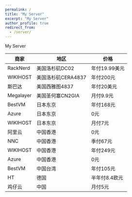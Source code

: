 ```yaml
---
permalink: /
title: "My Server"
excerpt: "My Server"
author_profile: true
redirect_from: 
  - /server/
---
```


My Server

|商家|地区|价格|
|----|----|----|
|RackNerd|美国洛杉矶DC02|年付19.99美元|
|WIKIHOST|美国洛杉矶CERA4837|年付200元|
|斯巴达|美国西雅图4837|年付20美元|
|Megalayer|美国圣何塞CN2GIA|月付9.9元|
|BestVM|日本东京|年付168元|
|Azure|日本东京|0元|
|WIKIHOST|日本东京|月付7元|
|阿里云|中国香港|0元|
|NNC|中国香港|季付67元|
|WIKIHOST|中国香港|年付249元|
|Azure|中国香港|0元|
|BestVM|中国台湾|年付105元|
|HT|德国|半年付8.4欧元|
|鸡仔云|中国|月付5元|